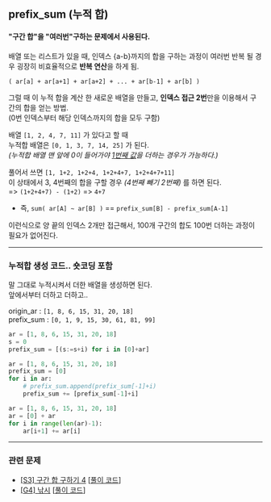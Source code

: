 ## prefix_sum (누적 합)

#### "구간 합"을 "여러번"구하는 문제에서 사용된다.

배열 또는 리스트가 있을 때, 
인덱스 {a-b}까지의 합을 구하는 과정이 여러번 반복 될 경우 
굉장히 비효율적으로 **반복 연산**을 하게 됨.
  
    ( ar[a] + ar[a+1] + ar[a+2] + ... + ar[b-1] + ar[b] )

그럴 때 이 누적 합을 계산 한 새로운 배열을 만들고,
**인덱스 접근 2번**만을 이용해서 구간의 합을 얻는 방법.   
(0번 인덱스부터 해당 인덱스까지의 합을 모두 구함)

배열 `[1, 2, 4, 7, 11]` 가 있다고 할 때   
누적합 배열은 `[0, 1, 3, 7, 14, 25]` 가 된다.   
*(누적합 배열 맨 앞에 0이 들어가야 <u>1번째 값</u>을 더하는 경우가 가능하다.)*

풀어서 쓰면 `[1, 1+2, 1+2+4, 1+2+4+7, 1+2+4+7+11]`   
이 상태에서 3, 4번째의 합을 구할 경우 *(4번째 빼기 2번째)* 를 하면 된다.   
=> `(1+2+4+7) - (1+2)` => `4+7`

- 즉, `sum( ar[A] ~ ar[B] )` == `prefix_sum[B] - prefix_sum[A-1]`

이런식으로 양 끝의 인덱스 2개만 접근해서,
100개 구간의 합도 100번 더하는 과정이 필요가 없어진다.

---

### 누적합 생성 코드.. 숏코딩 포함

말 그대로 누적시켜서 더한 배열을 생성하면 된다.   
앞에서부터 더하고 더하고..

origin_ar : `[1, 8, 6, 15, 31, 20, 18]`   
prefix_sum : `[0, 1, 9, 15, 30, 61, 81, 99]`

```python
ar = [1, 8, 6, 15, 31, 20, 18]
s = 0
prefix_sum = [(s:=s+i) for i in [0]+ar]
```

```python
ar = [1, 8, 6, 15, 31, 20, 18]
prefix_sum = [0]
for i in ar:
    # prefix_sum.append(prefix_sum[-1]+i)
    prefix_sum += [prefix_sum[-1]+i]
```

```python
ar = [1, 8, 6, 15, 31, 20, 18]
ar = [0] + ar
for i in range(len(ar)-1):
    ar[i+1] += ar[i]
```

---

### 관련 문제

- [[S3] 구간 합 구하기 4](https://www.acmicpc.net/problem/11659) [[풀이 코드](/PS/baekjoon_online_judge/200_silver/3_400/BOJ%2011659.py)]
- [[G4] 낚시](https://www.acmicpc.net/problem/30461) [[풀이 코드](/PS/baekjoon_online_judge/800_gold/4_950/BOJ%2030461.py)]